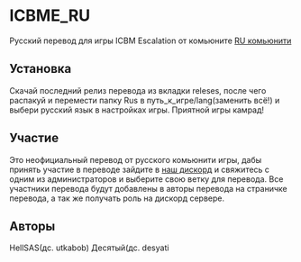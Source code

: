 # ICBME_RU
Русский перевод для игры ICBM Escalation от комьюните [RU комьюнити](https://discord.gg/nY4Nv3AAaR)


## Установка 
Скачай последний релиз перевода из вкладки releses, после чего распакуй и перемести папку Rus в путь_к_игре/lang(заменить всё!) и выбери русский язык в настройках игры. Приятной игры камрад! 

## Участие 
Это неофициальный перевод от русского комьюнити игры, дабы принять участие в переводе зайдите в [наш дискорд](https://discord.gg/nY4Nv3AAaR) и свяжитесь с одним из администраторов и выберите свою ветку для перевода. 
Все участники перевода будут добавлены в авторы перевода на страничке перевода, а так же получать роль на дискорд сервере.

## Авторы 
HellSAS(дс. utkabob)
Десятый(дс. desyati
